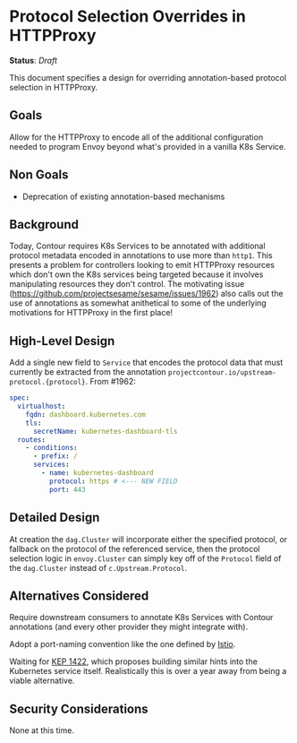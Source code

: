 # Protocol Selection Overrides in HTTPProxy

**Status**: _Draft_

This document specifies a design for overriding annotation-based protocol selection in HTTPProxy.

## Goals

Allow for the HTTPProxy to encode all of the additional configuration needed to program Envoy beyond what's provided in a vanilla K8s Service.

## Non Goals

- Deprecation of existing annotation-based mechanisms

## Background

Today, Contour requires K8s Services to be annotated with additional protocol metadata encoded in annotations to use more than `http1`.  This presents a problem for controllers looking to emit HTTPProxy resources which don't own the K8s services being targeted because it involves manipulating resources they don't control.  The motivating issue (https://github.com/projectsesame/sesame/issues/1962) also calls out the use of annotations as somewhat anithetical to some of the underlying motivations for HTTPProxy in the first place!

## High-Level Design

Add a single new field to `Service` that encodes the protocol data that must currently be extracted from the annotation `projectcontour.io/upstream-protocol.{protocol}`.  From #1962:

```yaml
spec:
  virtualhost:
    fqdn: dashboard.kubernetes.com
    tls:
      secretName: kubernetes-dashboard-tls
  routes:
    - conditions:
      - prefix: /
      services:
        - name: kubernetes-dashboard
          protocol: https # <--- NEW FIELD
          port: 443
```

## Detailed Design

At creation the `dag.Cluster` will incorporate either the specified protocol, or
fallback on the protocol of the referenced service, then the protocol selection
logic in `envoy.Cluster` can simply key off of the `Protocol` field of the
`dag.Cluster` instead of `c.Upstream.Protocol`.

## Alternatives Considered

Require downstream consumers to annotate K8s Services with Contour annotations (and every other provider they might integrate with).

Adopt a port-naming convention like the one defined by [Istio](https://istio.io/docs/ops/configuration/traffic-management/protocol-selection/).

Waiting for [KEP 1422](https://github.com/kubernetes/enhancements/pull/1422), which proposes building similar hints into the Kubernetes service itself.  Realistically this is over a year away from being a viable alternative.

## Security Considerations

None at this time.
